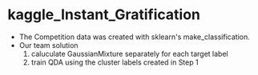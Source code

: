 # kaggle_Instant_Gratification

- The Competition data was created with sklearn's make_classification.
- Our team solution
    1. caluculate GaussianMixture separately for each target label
    2. train QDA using the cluster labels created in Step 1
